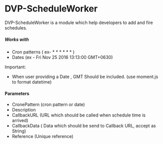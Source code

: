 # DVP-ScheduleWorker

DVP-ScheduleWorker is a module which help developers to add and fire schedules.

##### Works with

  - Cron patterns (  ex- * * * * * * )
  - Dates (ex - Fri Nov 25 2016 13:13:00 GMT+0630)
  
Important:
  - When user providing a Date , GMT Should be included.  (use moment.js to format datetime)

#### Parameters

- CronePattern     (cron pattern or date) 
- Description 
- CallbackURL   (URL which should be called when schedule time is arrived)
- CallbackData  ( Data which should be send to Callback URL, accept as String)
- Reference     (Unique reference)
